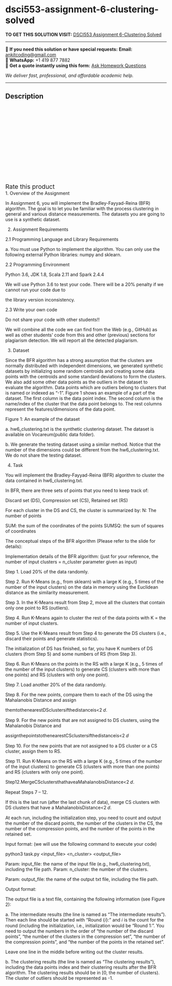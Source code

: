 # dsci553-assignment-6-clustering-solved
**TO GET THIS SOLUTION VISIT:** [DSCI553 Assignment 6-Clustering Solved](https://www.ankitcodinghub.com/product/dsci553-assignment-6-clustering-solved-2/)


---

📩 **If you need this solution or have special requests:** **Email:** ankitcoding@gmail.com  
📱 **WhatsApp:** +1 419 877 7882  
📄 **Get a quote instantly using this form:** [Ask Homework Questions](https://www.ankitcodinghub.com/services/ask-homework-questions/)

*We deliver fast, professional, and affordable academic help.*

---

<h2>Description</h2>



<div class="kk-star-ratings kksr-auto kksr-align-center kksr-valign-top" data-payload="{&quot;align&quot;:&quot;center&quot;,&quot;id&quot;:&quot;97054&quot;,&quot;slug&quot;:&quot;default&quot;,&quot;valign&quot;:&quot;top&quot;,&quot;ignore&quot;:&quot;&quot;,&quot;reference&quot;:&quot;auto&quot;,&quot;class&quot;:&quot;&quot;,&quot;count&quot;:&quot;0&quot;,&quot;legendonly&quot;:&quot;&quot;,&quot;readonly&quot;:&quot;&quot;,&quot;score&quot;:&quot;0&quot;,&quot;starsonly&quot;:&quot;&quot;,&quot;best&quot;:&quot;5&quot;,&quot;gap&quot;:&quot;4&quot;,&quot;greet&quot;:&quot;Rate this product&quot;,&quot;legend&quot;:&quot;0\/5 - (0 votes)&quot;,&quot;size&quot;:&quot;24&quot;,&quot;title&quot;:&quot;DSCI553 Assignment 6-Clustering Solved&quot;,&quot;width&quot;:&quot;0&quot;,&quot;_legend&quot;:&quot;{score}\/{best} - ({count} {votes})&quot;,&quot;font_factor&quot;:&quot;1.25&quot;}">

<div class="kksr-stars">

<div class="kksr-stars-inactive">
            <div class="kksr-star" data-star="1" style="padding-right: 4px">


<div class="kksr-icon" style="width: 24px; height: 24px;"></div>
        </div>
            <div class="kksr-star" data-star="2" style="padding-right: 4px">


<div class="kksr-icon" style="width: 24px; height: 24px;"></div>
        </div>
            <div class="kksr-star" data-star="3" style="padding-right: 4px">


<div class="kksr-icon" style="width: 24px; height: 24px;"></div>
        </div>
            <div class="kksr-star" data-star="4" style="padding-right: 4px">


<div class="kksr-icon" style="width: 24px; height: 24px;"></div>
        </div>
            <div class="kksr-star" data-star="5" style="padding-right: 4px">


<div class="kksr-icon" style="width: 24px; height: 24px;"></div>
        </div>
    </div>

<div class="kksr-stars-active" style="width: 0px;">
            <div class="kksr-star" style="padding-right: 4px">


<div class="kksr-icon" style="width: 24px; height: 24px;"></div>
        </div>
            <div class="kksr-star" style="padding-right: 4px">


<div class="kksr-icon" style="width: 24px; height: 24px;"></div>
        </div>
            <div class="kksr-star" style="padding-right: 4px">


<div class="kksr-icon" style="width: 24px; height: 24px;"></div>
        </div>
            <div class="kksr-star" style="padding-right: 4px">


<div class="kksr-icon" style="width: 24px; height: 24px;"></div>
        </div>
            <div class="kksr-star" style="padding-right: 4px">


<div class="kksr-icon" style="width: 24px; height: 24px;"></div>
        </div>
    </div>
</div>


<div class="kksr-legend" style="font-size: 19.2px;">
            <span class="kksr-muted">Rate this product</span>
    </div>
    </div>
<div class="page" title="Page 1">
<div class="section">
<div class="layoutArea">
<div class="column">
1. Overview of the Assignment

In Assignment 6, you will implement the Bradley-Fayyad-Reina (BFR) algorithm. The goal is to let you be familiar with the process clustering in general and various distance measurements. The datasets you are going to use is a synthetic dataset.

2. Assignment Requirements

2.1 Programming Language and Library Requirements

a. You must use Python to implement the algorithm. You can only use the following external Python libraries: numpy and sklearn.

2.2 Programming Environment

Python 3.6, JDK 1.8, Scala 2.11 and Spark 2.4.4

We will use Python 3.6 to test your code. There will be a 20% penalty if we cannot run your code due to

the library version inconsistency.

2.3 Write your own code

Do not share your code with other students!!

We will combine all the code we can find from the Web (e.g., GitHub) as well as other students’ code from this and other (previous) sections for plagiarism detection. We will report all the detected plagiarism.

3. Dataset

Since the BFR algorithm has a strong assumption that the clusters are normally distributed with independent dimensions, we generated synthetic datasets by initializing some random centroids and creating some data points with the centroids and some standard deviations to form the clusters. We also add some other data points as the outliers in the dataset to evaluate the algorithm. Data points which are outliers belong to clusters that is named or indexed as “-1”. Figure 1 shows an example of a part of the dataset. The first column is the data point index. The second column is the name/index of the cluster that the data point belongs to. The rest columns represent the features/dimensions of the data point.

</div>
</div>
</div>
</div>
<div class="page" title="Page 2">
<div class="section">
<div class="layoutArea">
<div class="column">
Figure 1: An example of the dataset

a. hw6_clustering.txt is the synthetic clustering dataset. The dataset is available on Vocareum(public data folder).

b. We generate the testing dataset using a similar method. Notice that the number of the dimensions could be different from the hw6_clustering.txt. We do not share the testing dataset.

4. Task

You will implement the Bradley-Fayyad-Reina (BFR) algorithm to cluster the data contained in hw6_clustering.txt.

In BFR, there are three sets of points that you need to keep track of:

Discard set (DS), Compression set (CS), Retained set (RS)

For each cluster in the DS and CS, the cluster is summarized by: N: The number of points

SUM: the sum of the coordinates of the points SUMSQ: the sum of squares of coordinates

The conceptual steps of the BFR algorithm (Please refer to the slide for details):

Implementation details of the BFR algorithm: (just for your reference, the number of input clusters = n_cluster parameter given as input)

Step 1. Load 20% of the data randomly.

Step 2. Run K-Means (e.g., from sklearn) with a large K (e.g., 5 times of the number of the input clusters) on the data in memory using the Euclidean distance as the similarity measurement.

Step 3. In the K-Means result from Step 2, move all the clusters that contain only one point to RS (outliers).

Step 4. Run K-Means again to cluster the rest of the data points with K = the number of input clusters.

Step 5. Use the K-Means result from Step 4 to generate the DS clusters (i.e., discard their points and generate statistics).

The initialization of DS has finished, so far, you have K numbers of DS clusters (from Step 5) and some numbers of RS (from Step 3).

Step 6. Run K-Means on the points in the RS with a large K (e.g., 5 times of the number of the input clusters) to generate CS (clusters with more than one points) and RS (clusters with only one point).

</div>
</div>
</div>
</div>
<div class="page" title="Page 3">
<div class="section">
<div class="layoutArea">
<div class="column">
Step 7. Load another 20% of the data randomly.

Step 8. For the new points, compare them to each of the DS using the Mahalanobis Distance and assign

themtothenearestDSclustersifthedistanceis&lt;2 𝑑.

Step 9. For the new points that are not assigned to DS clusters, using the Mahalanobis Distance and

assignthepointstothenearestCSclustersifthedistanceis&lt;2 𝑑

Step 10. For the new points that are not assigned to a DS cluster or a CS cluster, assign them to RS.

Step 11. Run K-Means on the RS with a large K (e.g., 5 times of the number of the input clusters) to generate CS (clusters with more than one points) and RS (clusters with only one point).

Step12.MergeCSclustersthathaveaMahalanobisDistance&lt;2 𝑑.

Repeat Steps 7 – 12.

If this is the last run (after the last chunk of data), merge CS clusters with DS clusters that have a MahalanobisDistance&lt;2 𝑑.

At each run, including the initialization step, you need to count and output the number of the discard points, the number of the clusters in the CS, the number of the compression points, and the number of the points in the retained set.

Input format: (we will use the following command to execute your code)

python3 task.py &lt;input_file&gt; &lt;n_cluster&gt; &lt;output_file&gt;

Param: input_file: the name of the input file (e.g., hw6_clustering.txt), including the file path. Param: n_cluster: the number of the clusters.

Param: output_file: the name of the output txt file, including the file path.

Output format:

The output file is a text file, containing the following information (see Figure 2):

a. The intermediate results (the line is named as “The intermediate results”). Then each line should be started with “Round {𝑖}:” and 𝑖 is the count for the round (including the initialization, i.e., initialization would be “Round 1:”. You need to output the numbers in the order of “the number of the discard points”, “the number of the clusters in the compression set”, “the number of the compression points”, and “the number of the points in the retained set”.

Leave one line in the middle before writing out the cluster results.

b. The clustering results (the line is named as “The clustering results”), including the data points index and their clustering results after the BFR algorithm. The clustering results should be in [0, the number of clusters). The cluster of outliers should be represented as -1.

</div>
</div>
</div>
</div>
<div class="page" title="Page 4">
<div class="section">
<div class="layoutArea">
<div class="column"></div>
</div>
<div class="layoutArea">
<div class="column">
&nbsp;

</div>
</div>
</div>
</div>
